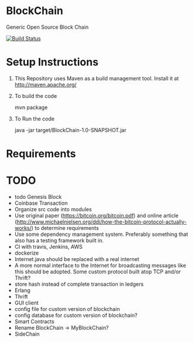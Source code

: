 # BlockChain
Generic Open Source Block Chain

[![Build Status](https://travis-ci.org/himanshuo/BlockChain.svg?branch=master)](https://travis-ci.org/himanshuo/BlockChain)


# Setup Instructions

1. This Repository uses Maven as a build management tool. Install it at http://maven.apache.org/
2. To build the code

    mvn package

3. To Run the code

    java -jar target/BlockChain-1.0-SNAPSHOT.jar




# Requirements

# TODO
* todo Genesis Block
* Coinbase Transaction
* Organize src code into modules
* Use original paper (https://bitcoin.org/bitcoin.pdf) and online article (http://www.michaelnielsen.org/ddi/how-the-bitcoin-protocol-actually-works/) to determine requirements
* Use some dependency management system. Preferably something that also has a testing framework built in.
* CI with travis, Jenkins, AWS
* dockerize
* Internet.java should be replaced with a real internet
* A more normal interface to the Internet for broadcasting messages like this should be adopted. Some custom protocol built atop TCP and/or Thrift?
* store hash instead of complete transaction in ledgers
* Erlang
* Thrift
* GUI client
* config file for custom version of blockchain
* config database for custom version of blockchain?
* Smart Contracts
* Rename BlockChain -> MyBlockChain?
* SideChain

